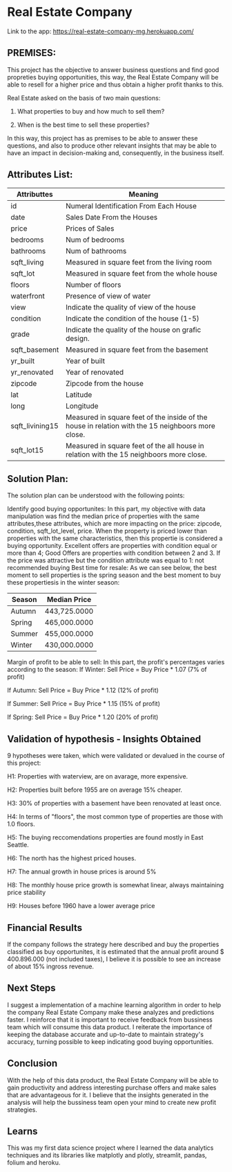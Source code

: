 # Real Estate Company

Link to the app: https://real-estate-company-mg.herokuapp.com/

## **PREMISES:**

This project has the objective to answer business questions and find good propreties buying opportunities, this way, the Real Estate Company will be able to resell for a higher price and thus obtain a higher profit thanks to this.

Real Estate asked on the basis of two main questions:

1. What properties to buy and how much to sell them?

2. When is the best time to sell these properties?

In this way, this project has as premises to be able to answer these questions, and also to produce other relevant insights that may be able to have an impact in decision-making and, consequently, in the business itself.

## **Attributes List:**

| Attributtes     | Meaning                                                      |
| --------------- | ------------------------------------------------------------ |
| id              | Numeral Identification From Each House                       |
| date            | Sales Date From the Houses                                   |
| price           | Prices of Sales                                              |
| bedrooms        | Num of bedrooms                                              |
| bathrooms       | Num of bathrooms                                             |
| sqft_living     | Measured in square feet from the living room                 |
| sqft_lot        | Measured in square feet from the whole house                 |
| floors          | Number of floors                                             |
| waterfront      | Presence of view of water                                    |
| view            | Indicate the quality of view of the house                    |
| condition       | Indicate the condition of the house (1-5)                    |
| grade           | Indicate the quality of the house on grafic design.          |
| sqft_basement   | Measured in square feet from the basement                    |
| yr_built        | Year of built                                                |
| yr_renovated    | Year of renovated                                            |
| zipcode         | Zipcode from the house                                       |
| lat             | Latitude                                                     |
| long            | Longitude                                                    |
| sqft_livining15 | Measured in square feet of the inside of the house in relation with the 15 neighboors more close. |
| sqft_lot15      | Measured in square feet of the all house in relation with the 15 neighboors more close. |

## **Solution Plan:**

The solution plan can be understood with the following points:

Identify good buying opportunites: In this part, my objective with data manipulation was find the median price of properties with the same attributes,these attributes, which are more impacting on the price: zipcode, condition, sqft_lot_level, price. When the property is priced lower than properties with the same characteristics, then this propertie is considered a buying opportunity. Excellent offers are properties with condition equal or more than 4; Good Offers are properties with condition between 2 and 3. If the price was attractive but the condition attribute was equal to 1: not recommended buying
Best time for resale: As we can see below, the best moment to sell properties is the spring season and the best moment to buy these propertiesis in the winter season:

| Season     | Median Price  |
| ---------- | ------------- |
| Autumn     |  443,725.0000 |
| Spring     |  465,000.0000 |
| Summer     |  455,000.0000 |
| Winter     |  430,000.0000 |

Margin of profit to be able to sell: In this part, the profit's percentages varies according to the season:
If Winter: Sell Price = Buy Price * 1.07 (7% of profit)

If Autumn: Sell Price = Buy Price * 1.12 (12% of profit)

If Summer: Sell Price = Buy Price * 1.15 (15% of profit)

If Spring: Sell Price = Buy Price * 1.20 (20% of profit)

## **Validation of hypothesis - Insights Obtained**

9 hypotheses were taken, which were validated or devalued in the course of this project:

H1: Properties with waterview, are on avarage, more expensive.

H2: Properties built before 1955 are on average 15% cheaper.

H3: 30% of properties with a basement have been renovated at least once. 

H4: In terms of "floors", the most common type of properties are those with 1.0 floors.

H5: The buying reccomendations properties are found mostly in East Seattle. 

H6: The north has the highest priced houses.

H7: The annual growth in house prices is around 5%

H8: The monthly house price growth is somewhat linear, always maintaining price stability

H9: Houses before 1960 have a lower average price 

## **Financial Results**

If the company follows the strategy here described and buy the properties classified as buy opportunites, it is estimated that the annual profit around $ 400.896.000 (not included taxes), I believe it is possible to see an increase of about 15% ingross revenue.

## **Next Steps**

I suggest a implementation of a machine learning algorithm in order to help the company Real Estate Company make these analyzes and predictions faster. I reinforce that it is important to receive feedback from bussiness team which will consume this data product. I reiterate the importance of keeping the database accurate and up-to-date to maintain strategy's accuracy, turning possible to keep indicating good buying opportunities.

## **Conclusion**

With the help of this data product, the Real Estate Company will be able to gain productivity and address interesting purchase offers and make sales that are advantageous for it. I believe that the insights generated in the analysis will help the bussiness team open your mind to create new profit strategies.

## **Learns**

This was my first data science project where I learned the data analytics techniques and its libraries like matplotly and plotly, streamlit, pandas, folium and heroku.
